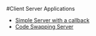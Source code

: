 #Client Server Applications

* [Simple Server with a callback](~/simpleServer)
* [Code Swapping Server](~/codeSwap)